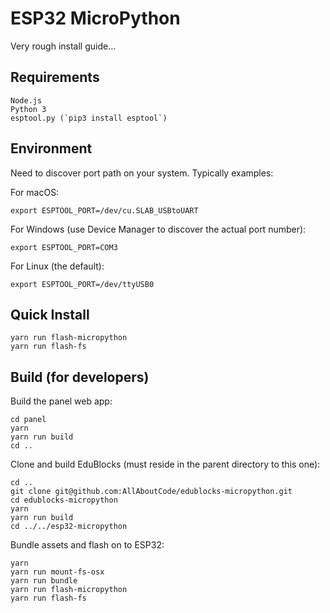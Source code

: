 # ESP32 MicroPython

Very rough install guide...

## Requirements

    Node.js
    Python 3
    esptool.py (`pip3 install esptool`)

## Environment

Need to discover port path on your system. Typically examples:

For macOS:

    export ESPTOOL_PORT=/dev/cu.SLAB_USBtoUART

For Windows (use Device Manager to discover the actual port number):

    export ESPTOOL_PORT=COM3

For Linux (the default):

    export ESPTOOL_PORT=/dev/ttyUSB0

## Quick Install

    yarn run flash-micropython
    yarn run flash-fs

## Build (for developers)

Build the panel web app:

    cd panel
    yarn
    yarn run build
    cd ..

Clone and build EduBlocks (must reside in the parent directory to this one):

    cd ..
    git clone git@github.com:AllAboutCode/edublocks-micropython.git
    cd edublocks-micropython
    yarn
    yarn run build
    cd ../../esp32-micropython

Bundle assets and flash on to ESP32:

    yarn
    yarn run mount-fs-osx
    yarn run bundle
    yarn run flash-micropython
    yarn run flash-fs
